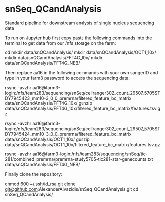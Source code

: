 # snSeq_QCandAnalysis
Standard pipeline for downstream analysis of single nucleus sequencing data

To run on Jupyter hub first copy paste the following commands into the terminal to get data from our /nfs storage on the farm:

cd
mkdir data/snQCandAnalysis/
mkdir data/snQCandAnalysis/OCT1_10x/
mkdir data/snQCandAnalysis/FFT4G_10x/
mkdir data/snQCandAnalysis/FFT4G_NEB/

Then replace aa16 in the following commands with your own sangerID and type in your farm3 password to access the sequencing data:

rsync -avzhr aa16@farm3-login:/nfs/team283/sequencing/snSeq/cellranger302_count_29507_5705STDY7945423_mm10-3_0_0_premrna/filtered_feature_bc_matrix data/snQCandAnalysis/FFT4G_10x/
gunzip data/snQCandAnalysis/FFT4G_10x/filtered_feature_bc_matrix/features.tsv.gz

rsync -avzhr aa16@farm3-login:/nfs/team283/sequencing/snSeq/cellranger302_count_29507_5705STDY7945424_mm10-3_0_0_premrna/filtered_feature_bc_matrix data/snQCandAnalysis/OCT1_10x/
gunzip data/snQCandAnalysis/OCT1_10x/filtered_feature_bc_matrix/features.tsv.gz

rsync -avzhr aa16@farm3-login:/nfs/team283/sequencing/snSeq/tic-281/combined_premrna/premrna-study5705-tic281-star-genecounts.txt data/snQCandAnalysis/FFT4G_NEB/

Finally clone the repository:

chmod 600 ~/.ssh/id_rsa
git clone git@github.com:AlexanderAivazidis/snSeq_QCandAnalysis.git
cd snSeq_QCandAnalysis/
